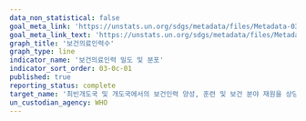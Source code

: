 ```yaml
---
data_non_statistical: false
goal_meta_link: 'https://unstats.un.org/sdgs/metadata/files/Metadata-03-0c-01.pdf'
goal_meta_link_text: 'https://unstats.un.org/sdgs/metadata/files/Metadata-03-0c-01.pdf'
graph_title: '보건의료인력수'
graph_type: line
indicator_name: '보건의료인력 밀도 및 분포'
indicator_sort_order: 03-0c-01
published: true
reporting_status: complete
target_name: '최빈개도국 및 개도국에서의 보건인력 양성, 훈련 및 보건 분야 재원을 상당 수준 증가'
un_custodian_agency: WHO
---
```

